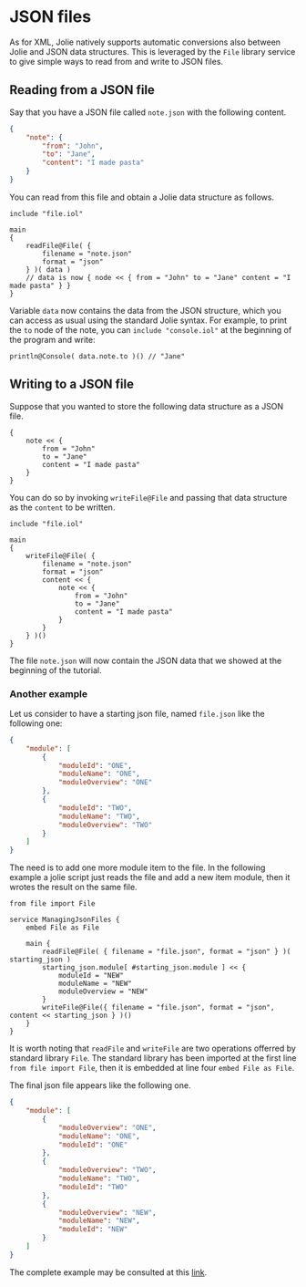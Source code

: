 # JSON files

As for XML, Jolie natively supports automatic conversions also between Jolie and JSON data structures.
This is leveraged by the `File` library service to give simple ways to read from and write to JSON files.

## Reading from a JSON file

Say that you have a JSON file called `note.json` with the following content.

```json
{
	"note": {
		"from": "John",
		"to": "Jane",
		"content": "I made pasta"
	}
}
```

You can read from this file and obtain a Jolie data structure as follows.

```jolie
include "file.iol"

main
{
	readFile@File( {
		filename = "note.json"
		format = "json"
	} )( data )
	// data is now { node << { from = "John" to = "Jane" content = "I made pasta" } }
}
```

Variable `data` now contains the data from the JSON structure, which you can access as usual using the standard Jolie syntax. For example, to print the `to` node of the note, you can `include "console.iol"` at the beginning of the program and write:

```jolie
println@Console( data.note.to )() // "Jane"
```

## Writing to a JSON file

Suppose that you wanted to store the following data structure as a JSON file.

```jolie
{
	note << {
		from = "John"
		to = "Jane"
		content = "I made pasta"
	}
}
```

You can do so by invoking `writeFile@File` and passing that data structure as the `content` to be written.

```jolie
include "file.iol"

main
{
	writeFile@File( {
		filename = "note.json"
		format = "json"
		content << {
			note << {
				from = "John"
				to = "Jane"
				content = "I made pasta"
			}
		}
	} )()
}
```

The file `note.json` will now contain the JSON data that we showed at the beginning of the tutorial.

### Another example
Let us consider to have a starting json file, named `file.json` like the following one:

```json
{
    "module": [
        {
            "moduleId": "ONE",
            "moduleName": "ONE",
            "moduleOverview": "ONE"
        },
        {
            "moduleId": "TWO",
            "moduleName": "TWO",
            "moduleOverview": "TWO"
        }
    ]
}
```
The need is to add one more module item to the file. In the following example a jolie script just reads the file and add a new item module, then it wrotes the result on the same file.

```jolie
from file import File

service ManagingJsonFiles {
    embed File as File

    main {
        readFile@File( { filename = "file.json", format = "json" } )( starting_json )
        starting_json.module[ #starting_json.module ] << {
            moduleId = "NEW"
            moduleName = "NEW"
            moduleOverview = "NEW"
        }
        writeFile@File({ filename = "file.json", format = "json", content << starting_json } )()
    }
}
```
It is worth noting that `readFile` and `writeFile` are two operations offerred by standard library `File`. The standard library has been imported at the first line `from file import File`, then it is embedded at line four `embed File as File`.

The final json file appears like the following one.
```json
{
    "module": [
        {
            "moduleOverview": "ONE",
            "moduleName": "ONE",
            "moduleId": "ONE"
        },
        {
            "moduleOverview": "TWO",
            "moduleName": "TWO",
            "moduleId": "TWO"
        },
        {
            "moduleOverview": "NEW",
            "moduleName": "NEW",
            "moduleId": "NEW"
        }
    ]
}

```
The complete example may be consulted at this [link](https://github.com/jolie/examples/tree/master/v1.10.x/tutorials/json-files).
